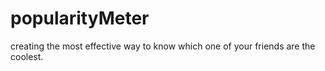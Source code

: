 # popularityMeter
creating the most effective way to know which one of your friends are the coolest.
